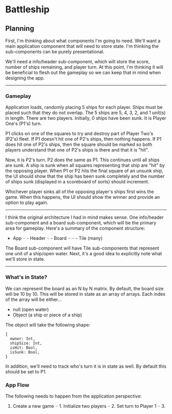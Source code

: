 # Battleship

## Planning
First, I'm thinking about what components I'm going to need. We'll want a main application component that will need to store state. I'm thinking the sub-components can be purely presentational.

We'll need a info/header sub-component, which will store the score, number of ships remaining, and player turn. At this point, I'm thinking it will be beneficial to flesh out the gameplay so we can keep that in mind when designing the app.

---

### Gameplay
Application loads, randomly placing 5 ships for each player. Ships must be placed such that they do not overlap. The 5 ships are 5, 4, 3, 2, and 1 unit(s) in length. There are two players. Initially, 0 ships have been sunk. It is Player One's (P1's) turn.

P1 clicks on one of the squares to try and destroy part of Player Two's (P2's) fleet. If P1 doesn't hit one of P2's ships, then nothing happens. If P1 does hit one of P2's ships, then the square should be marked so both players understand that one of P2's ships is there and that it is "hit".

Now, it is P2's turn. P2 does the same as P1. This continues until all ships are sunk. A ship is sunk when all squares representing that ship are "hit" by the opposing player. When P1 or P2 hits the final square of an unsunk ship, the UI should show that the ship has been sunk completely and the number of ships sunk (displayed in a scoreboard of sorts) should increment.

Whichever player sinks all of the opposing player's ships first wins the game. When this happens, the UI should show the winner and provide an option to play again.

---

I think the original architecture I had in mind makes sense. One info/header sub-component and a board sub-component, which will be the primary area for gameplay. Here's a summary of the component structure:

- App
·· - Header
·· - Board
·· ·· - Tile (many)

The Board sub-component will have Tile sub-components that represent one unit of a ship/open water. Next, it's a good idea to explicitly note what we'll store in state.

---

### What's in State?

We can represent the board as an N by N matrix. By default, the board size will be 10 by 10. This will be stored in state as an array of arrays. Each index of the array will be either...
- null (open water)
- Object (a ship or piece of a ship)

The object will take the following shape:
```
{
  owner: Int,
  shipSize: Int,
  isHit: Bool,
  isSunk: Bool,
}
```
In addition, we'll need to track who's turn it is in state as well. By default this should be set to P1.

### App Flow
The following needs to happen from the application perspective:
1. Create a new game
·· 1. Initialize two players
·· 2. Set turn to Player 1
·· 3.
